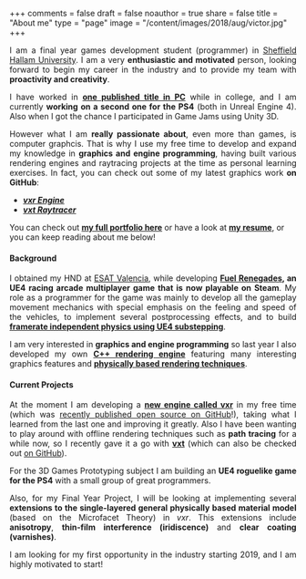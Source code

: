 +++
comments = false
draft = false
noauthor = true
share = false
title = "About me"
type = "page"
image = "/content/images/2018/aug/victor.jpg"
+++

[//]: # (Comment)

<p align="justify">
I am a final year games development student (programmer) in <a href="https://www.shu.ac.uk/" target="_blank">Sheffield Hallam University</a>. I am a very <b>enthusiastic and motivated</b> person, looking forward to begin my career in the industry and to provide my team with <b>proactivity and creativity</b>. 
</p>
<p align="justify">
I have worked in <b><a href="https://store.steampowered.com/app/878110/Fuel_Renegades/" target="_blank">one published title in PC</a></b> while in college, and I am currently <b>working on a second one for the PS4</b> (both in Unreal Engine 4). Also when I got the chance I participated in Game Jams using Unity 3D.
</p>
<p align="justify">
However what I am <b>really passionate about</b>, even more than games, is computer graphcis. That is why I use my free time to develop and expand my knowledge in <b>graphics and engine programming</b>, having built various rendering engines and raytracing projects at the time as personal learning exercises. In fact, you can check out some of my latest graphics work <b>on GitHub</b>:
</p>

- <i><b><a href="https://github.com/avilapa/vxr/" target="_blank">vxr Engine</a></b></i>
- <i><b><a href="https://github.com/avilapa/vxt/" target="_blank">vxt Raytracer</a></b></i>

You can check out <b><a href="/portfolio" target="_blank">my full portfolio here</a></b> or have a look at <b><a href="/resume/resume.pdf" target="_blank">my resume</a></b>, or you can keep reading about me below!

[//]: # (<img src="/content/images/2018/aug/victor.jpg", width="100%"/>)

#### Background

<p align="justify">
I obtained my HND at <a href="https://www.esat.es/" target="_blank">ESAT Valencia</a>, while developing <b><a href="/fuel-renegades" target="_blank">Fuel Renegades</a>, an UE4 racing arcade multiplayer game that is now playable on Steam</b>. My role as a programmer for the game was mainly to develop all the gameplay movement mechanics with special emphasis on the feeling and speed of the vehicles, to implement several postprocessing effects, and to build <b><a href="/post/framerate-independent-physics-in-ue4/" target="_blank">framerate independent physics using UE4 substepping</a></b>.
</p>
<p align="justify">
I am very interested in <b>graphics and engine programming</b> so last year I also developed my own <b><a href="/render-engine" target="_blank">C++ rendering engine</a></b> featuring many interesting graphics features and <b><a href="/post/custom-engine-pbr/" target="_blank">physically based rendering techniques</a></b>.
</p>

#### Current Projects

<p align="justify">
At the moment I am developing a <b><a href="/vxr-engine" target="_blank">new engine called vxr</a></b> in my free time (which was <a href="https://github.com/avilapa/vxr/" target="_blank">recently published open source on GitHub</a>!), taking what I learned from the last one and improving it greatly. Also I have been wanting to play around with offline rendering techniques such as <b>path tracing</b> for a while now, so I recently gave it a go with <b><a href="/vxt-raytracer" target="_blank">vxt</a></b> (which can also be checked out <a href="https://github.com/avilapa/vxt/" target="_blank">on GitHub</a>).
</p>
<p align="justify">
For the 3D Games Prototyping subject I am building an <b>UE4 roguelike game for the PS4</b> with a small group of great programmers. 
</p>
<p align="justify">
Also, for my Final Year Project, I will be looking at implementing several <b>extensions to the single-layered general physically based material model</b> (based on the Microfacet Theory) in <i>vxr</i>. This extensions include <b>anisotropy</b>, <b>thin-film interference (iridiscence)</b> and <b>clear coating (varnishes)</b>.
</p>
<p align="justify">
I am looking for my first opportunity in the industry starting 2019, and I am highly motivated to start!
</p>